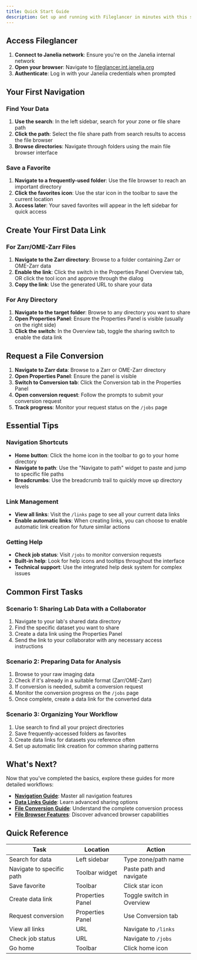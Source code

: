 ```yaml
---
title: Quick Start Guide
description: Get up and running with Fileglancer in minutes with this step-by-step quick start guide.
---
```


## Access Fileglancer

1. **Connect to Janelia network**: Ensure you're on the Janelia internal network
2. **Open your browser**: Navigate to [fileglancer.int.janelia.org](https://fileglancer.int.janelia.org)
3. **Authenticate**: Log in with your Janelia credentials when prompted

## Your First Navigation

### Find Your Data
1. **Use the search**: In the left sidebar, search for your zone or file share path
2. **Click the path**: Select the file share path from search results to access the file browser
3. **Browse directories**: Navigate through folders using the main file browser interface

### Save a Favorite
1. **Navigate to a frequently-used folder**: Use the file browser to reach an important directory
2. **Click the favorites icon**: Use the star icon in the toolbar to save the current location
3. **Access later**: Your saved favorites will appear in the left sidebar for quick access

## Create Your First Data Link

### For Zarr/OME-Zarr Files
1. **Navigate to the Zarr directory**: Browse to a folder containing Zarr or OME-Zarr data
2. **Enable the link**: Click the switch in the Properties Panel Overview tab, OR click the tool icon and approve through the dialog
3. **Copy the link**: Use the generated URL to share your data

### For Any Directory
1. **Navigate to the target folder**: Browse to any directory you want to share
2. **Open Properties Panel**: Ensure the Properties Panel is visible (usually on the right side)
3. **Click the switch**: In the Overview tab, toggle the sharing switch to enable the data link

## Request a File Conversion

1. **Navigate to Zarr data**: Browse to a Zarr or OME-Zarr directory
2. **Open Properties Panel**: Ensure the panel is visible
3. **Switch to Conversion tab**: Click the Conversion tab in the Properties Panel
4. **Open conversion request**: Follow the prompts to submit your conversion request
5. **Track progress**: Monitor your request status on the `/jobs` page

## Essential Tips

### Navigation Shortcuts
- **Home button**: Click the home icon in the toolbar to go to your home directory
- **Navigate to path**: Use the "Navigate to path" widget to paste and jump to specific file paths
- **Breadcrumbs**: Use the breadcrumb trail to quickly move up directory levels

### Link Management
- **View all links**: Visit the `/links` page to see all your current data links
- **Enable automatic links**: When creating links, you can choose to enable automatic link creation for future similar actions

### Getting Help
- **Check job status**: Visit `/jobs` to monitor conversion requests
- **Built-in help**: Look for help icons and tooltips throughout the interface
- **Technical support**: Use the integrated help desk system for complex issues

## Common First Tasks

### Scenario 1: Sharing Lab Data with a Collaborator
1. Navigate to your lab's shared data directory
2. Find the specific dataset you want to share
3. Create a data link using the Properties Panel
4. Send the link to your collaborator with any necessary access instructions

### Scenario 2: Preparing Data for Analysis
1. Browse to your raw imaging data
2. Check if it's already in a suitable format (Zarr/OME-Zarr)
3. If conversion is needed, submit a conversion request
4. Monitor the conversion progress on the `/jobs` page
5. Once complete, create a data link for the converted data

### Scenario 3: Organizing Your Workflow
1. Use search to find all your project directories
2. Save frequently-accessed folders as favorites
3. Create data links for datasets you reference often
4. Set up automatic link creation for common sharing patterns

## What's Next?

Now that you've completed the basics, explore these guides for more detailed workflows:

- **[Navigation Guide](/workflows/navigation/)**: Master all navigation features
- **[Data Links Guide](/workflows/data-links/)**: Learn advanced sharing options
- **[File Conversion Guide](/workflows/file-conversion/)**: Understand the complete conversion process
- **[File Browser Features](/features/file-browser/)**: Discover advanced browser capabilities

## Quick Reference

| Task | Location | Action |
|------|----------|---------|
| Search for data | Left sidebar | Type zone/path name |
| Navigate to specific path | Toolbar widget | Paste path and navigate |
| Save favorite | Toolbar | Click star icon |
| Create data link | Properties Panel | Toggle switch in Overview |
| Request conversion | Properties Panel | Use Conversion tab |
| View all links | URL | Navigate to `/links` |
| Check job status | URL | Navigate to `/jobs` |
| Go home | Toolbar | Click home icon |